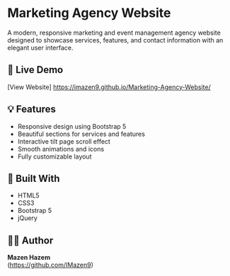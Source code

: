 
# Marketing Agency Website

A modern, responsive marketing and event management agency website designed to showcase services, features, and contact information with an elegant user interface.

## 🚀 Live Demo
[View Website] https://imazen9.github.io/Marketing-Agency-Website/

## 💡 Features
- Responsive design using Bootstrap 5  
- Beautiful sections for services and features  
- Interactive tilt page scroll effect  
- Smooth animations and icons  
- Fully customizable layout  

## 🧰 Built With
- HTML5  
- CSS3  
- Bootstrap 5  
- jQuery  

## 👨‍💻 Author
**Mazen Hazem**  
(https://github.com/IMazen9)
